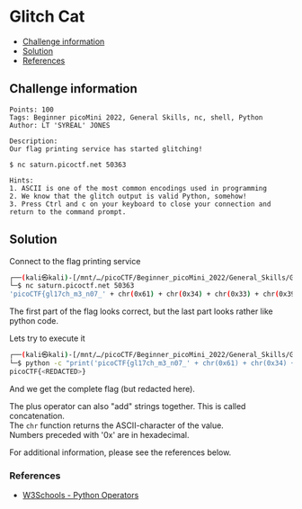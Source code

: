 # Glitch Cat

- [Challenge information](#challenge-information)
- [Solution](#solution)
- [References](#references)

## Challenge information
```
Points: 100
Tags: Beginner picoMini 2022, General Skills, nc, shell, Python
Author: LT 'SYREAL' JONES

Description:
Our flag printing service has started glitching!

$ nc saturn.picoctf.net 50363

Hints:
1. ASCII is one of the most common encodings used in programming
2. We know that the glitch output is valid Python, somehow!
3. Press Ctrl and c on your keyboard to close your connection and return to the command prompt.
```

## Solution

Connect to the flag printing service
```bash
┌──(kali㉿kali)-[/mnt/…/picoCTF/Beginner_picoMini_2022/General_Skills/Glitch_Cat]
└─$ nc saturn.picoctf.net 50363
'picoCTF{gl17ch_m3_n07_' + chr(0x61) + chr(0x34) + chr(0x33) + chr(0x39) + chr(0x32) + chr(0x64) + chr(0x32) + chr(0x65) + '}'
```

The first part of the flag looks correct, but the last part looks rather like python code.

Lets try to execute it
```bash
┌──(kali㉿kali)-[/mnt/…/picoCTF/Beginner_picoMini_2022/General_Skills/Glitch_Cat]
└─$ python -c "print('picoCTF{gl17ch_m3_n07_' + chr(0x61) + chr(0x34) + chr(0x33) + chr(0x39) + chr(0x32) + chr(0x64) + chr(0x32) + chr(0x65) + '}')"
picoCTF{<REDACTED>}
```
And we get the complete flag (but redacted here).  

The plus operator can also "add" strings together. This is called concatenation.  
The `chr` function returns the ASCII-character of the value.  
Numbers preceded with '0x' are in hexadecimal.

For additional information, please see the references below.

### References

- [W3Schools - Python Operators](https://www.w3schools.com/python/python_operators.asp)
